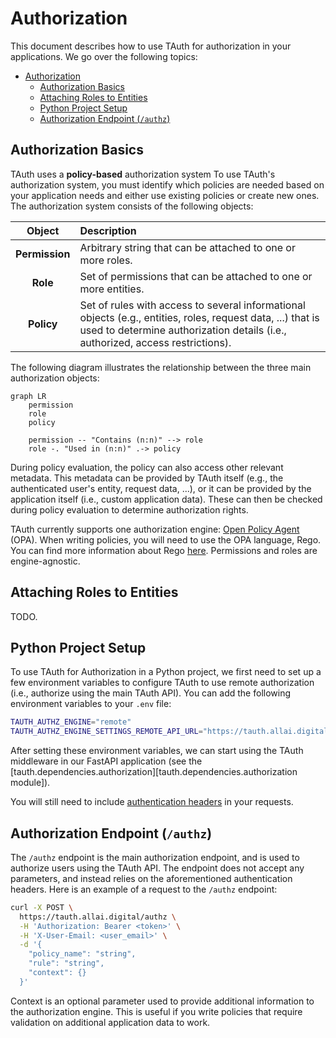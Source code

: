 # Authorization

This document describes how to use TAuth for authorization in your applications.
We go over the following topics:

- [Authorization](#authorization)
  - [Authorization Basics](#authorization-basics)
  - [Attaching Roles to Entities](#attaching-roles-to-entities)
  - [Python Project Setup](#python-project-setup)
  - [Authorization Endpoint (`/authz`)](#authorization-endpoint-authz)

## Authorization Basics

TAuth uses a **policy-based** authorization system
To use TAuth's authorization system, you must identify which policies are needed based on your application needs and either use existing policies or create new ones.
The authorization system consists of the following objects:

| Object | Description |
| :-: | :-- |
| **Permission** | Arbitrary string that can be attached to one or more roles. |
| **Role** | Set of permissions that can be attached to one or more entities. |
| **Policy** | Set of rules with access to several informational objects (e.g., entities, roles, request data, ...) that is used to determine authorization details (i.e., authorized, access restrictions). |

The following diagram illustrates the relationship between the three main authorization objects:

```mermaid
graph LR
    permission
    role
    policy

    permission -- "Contains (n:n)" --> role
    role -. "Used in (n:n)" .-> policy
```

During policy evaluation, the policy can also access other relevant metadata.
This metadata can be provided by TAuth itself (e.g., the authenticated user's entity, request data, ...), or it can be provided by the application itself (i.e., custom application data).
These can then be checked during policy evaluation to determine authorization rights.

TAuth currently supports one authorization engine: [Open Policy Agent](https://www.openpolicyagent.org/) (OPA).
When writing policies, you will need to use the OPA language, Rego.
You can find more information about Rego [here](https://www.openpolicyagent.org/docs/latest/policy-language/).
Permissions and roles are engine-agnostic.

## Attaching Roles to Entities

TODO.

## Python Project Setup

To use TAuth for Authorization in a Python project, we first need to set up a few environment variables to configure TAuth to use remote authorization (i.e., authorize using the main TAuth API).
You can add the following environment variables to your `.env` file:

```sh
TAUTH_AUTHZ_ENGINE="remote"
TAUTH_AUTHZ_ENGINE_SETTINGS_REMOTE_API_URL="https://tauth.allai.digital/"
```

After setting these environment variables, we can start using the TAuth middleware in our FastAPI application (see the [tauth.dependencies.authorization][tauth.dependencies.authorization module]).

You will still need to include [authentication headers](./authn.md#request-headers) in your requests.

## Authorization Endpoint (`/authz`)

The `/authz` endpoint is the main authorization endpoint, and is used to authorize users using the TAuth API.
The endpoint does not accept any parameters, and instead relies on the aforementioned authentication headers.
Here is an example of a request to the `/authz` endpoint:

```sh
curl -X POST \
  https://tauth.allai.digital/authz \
  -H 'Authorization: Bearer <token>' \
  -H 'X-User-Email: <user_email>' \
  -d '{
    "policy_name": "string",
    "rule": "string",
    "context": {}
  }'
```

Context is an optional parameter used to provide additional information to the authorization engine.
This is useful if you write policies that require validation on additional application data to work.
